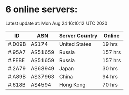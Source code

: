 # 6 online servers:

Latest update at: Mon Aug 24 16:10:12 UTC 2020

| ID | ASN | Server Country | Online |
| -- | --- | -------------- | ------ |
| #.D09B | AS174 | United States | 19 hrs |
| #.95A7 | AS51659 | Russia | 157 hrs |
| #.FEBE | AS51659 | Russia | 157 hrs |
| #.2A79 | AS63949 | Japan | 30 hrs |
| #.A89B | AS37963 | China | 94 hrs |
| #.618B | AS4594 | Hong Kong | 70 hrs |

